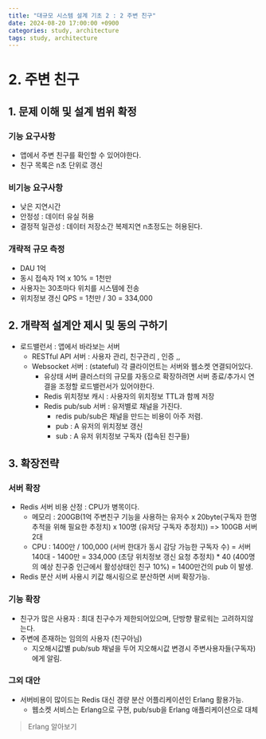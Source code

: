 ```yaml
---
title: "대규모 시스템 설계 기초 2 : 2 주변 친구"
date: 2024-08-20 17:00:00 +0900
categories: study, architecture
tags: study, architecture
---
```


# 2. 주변 친구

## 1. 문제 이해 및 설계 범위 확정
### 기능 요구사항
- 앱에서 주변 친구를 확인할 수 있어야한다.
- 친구 목록은 n초 단위로 갱신
 
### 비기능 요구사항
- 낮은 지연시간
- 안정성 : 데이터 유실 허용
- 결정적 일관성 : 데이터 저장소간 복제지연 n초정도는 허용된다.
  
### 개략적 규모 측정
- DAU 1억
- 동시 접속자 1억 x 10% = 1천만
- 사용자는 30초마다 위치를 시스템에 전송
- 위치정보 갱신 QPS = 1천만 / 30 = 334,000

## 2. 개략적 설계안 제시 및 동의 구하기
- 로드밸런서 : 앱에서 바라보는 서버
    - RESTful API 서버 : 사용자 관리, 친구관리 , 인증 ,,
    - Websocket 서버 : (stateful) 각 클라이언트는 서버와 웹소켓 연결되어있다.
        + 유상태 서버 클러스터의 규모를 자동으로 확장하려면 서버 종료/추가시 연결을 조정할 로드밸런서가 있어야한다.
        - Redis 위치정보 캐시 : 사용자의 위치정보 TTL과 함께 저장
        - Redis pub/sub 서버 : 유저별로 채널을 가진다.
            + redis pub/sub은 채널을 만드는 비용이 아주 저렴.
            - pub : A 유저의 위치정보 갱신 
            - sub : A 유저 위치정보 구독자 (접속된 친구들)

## 3. 확장전략
### 서버 확장
- Redis 서버 비용 산정 : CPU가 병목이다.
   -  메모리 : 200GB(1억 주변친구 기능을 사용하는 유저수 x 20byte(구독자 한명 추적을 위해 필요한 추정치) x 100명 (유저당 구독자 추정치)) => 100GB 서버 2대
   - CPU : 1400만 / 100,000 (서버 한대가 동시 감당 가능한 구독자 수) = 서버 140대 
         - 1400만 = 334,000 (초당 위치정보 갱신 요청 추정치) * 40 (400명의 예상 친구중 인근에서 활성상태인 친구 10%) = 1400만건의 pub 이 발생. 
- Redis 분산 서버 사용시 키값 해시링으로 분산하면 서버 확장가능.
 
### 기능 확장 
- 친구가 많은 사용자 : 최대 친구수가 제한되어있으며, 단방향 팔로워는 고려하지않는다.
- 주변에 존재하는 임의의 사용자 (친구아님) 
   - 지오해시값별 pub/sub 채널을 두어 지오해시값 변경시 주변사용자들(구독자)에게 알림.

### 그외 대안
- 서버비용이 많이드는 Redis 대신 경량 분산 어플리케이션인 Erlang 활용가능.
   - 웹소켓 서비스는 Erlang으로 구현, pub/sub을 Erlang 애플리케이션으로 대체


> Erlang 알아보기